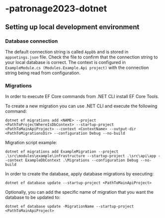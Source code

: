 # -patronage2023-dotnet

## Setting up local development environment

### Database connection

The default connection string is called `AppDb` and is stored in `appsetings.json` file. Check the file to confirm that the connection string to your local database is correct. The context is configured in `ExampleModule.cs (Modules.Example.Api project)` with the connection string being read from configuration.

### Migrations

In order to execute EF Core commands from .NET CLI install EF Core Tools.

To create a new migration you can use .NET CLI and execute the following command: 

```
dotnet ef migrations add <NAME> --project <PathToProjectWhereIsDbContext> --startup-project <PathToMainApiProject> --context <ContextName> --output-dir <PathToMigrationsDir> --configuration Debug --no-build
```
 
Migration script example: 

```
dotnet ef migrations add ExampleMigration --project .\src\modules\example\infrastructure --startup-project .\src\api\app --context ExampleDbContext .\Migrations --configuration Debug --no-build
```

In order to create the database, apply database migrations by executing: 

```
dotnet ef database update --startup-project <PathToMainApiProject>
```

Optionally, you can add the specific name of migration that you want the database to be updated to: 

```
dotnet ef database update -MigrationName --startup-project <PathToMainApiProject>
```